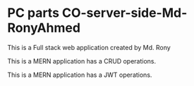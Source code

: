 # PC parts CO-server-side-Md-RonyAhmed
<p>This is a Full stack web application created by Md. Rony</p>
<p>This is a MERN application has a CRUD operations.</p>
<p>This is a MERN application has a JWT operations.</p>